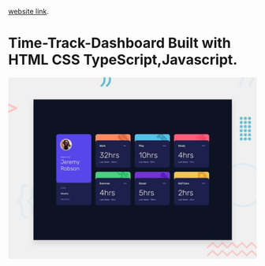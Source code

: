 [website link](https://sriramshiyam.github.io/time-track-dashboard/).
# Time-Track-Dashboard Built with HTML CSS TypeScript,Javascript.
![design](./design/desktop-preview.jpg)
